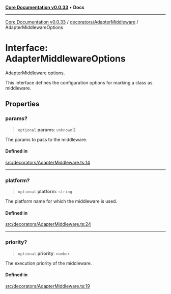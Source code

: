 [**Core Documentation v0.0.33**](../../../README.md) • **Docs**

***

[Core Documentation v0.0.33](../../../modules.md) / [decorators/AdapterMiddleware](../README.md) / AdapterMiddlewareOptions

# Interface: AdapterMiddlewareOptions

AdapterMiddleware options.

This interface defines the configuration options for marking a class as middleware.

## Properties

### params?

> `optional` **params**: `unknown`[]

The params to pass to the middleware.

#### Defined in

[src/decorators/AdapterMiddleware.ts:14](https://github.com/stonemjs/core/blob/08021ed6e90932028c37aa9d72d99b714efcda42/src/decorators/AdapterMiddleware.ts#L14)

***

### platform?

> `optional` **platform**: `string`

The platform name for which the middleware is used.

#### Defined in

[src/decorators/AdapterMiddleware.ts:24](https://github.com/stonemjs/core/blob/08021ed6e90932028c37aa9d72d99b714efcda42/src/decorators/AdapterMiddleware.ts#L24)

***

### priority?

> `optional` **priority**: `number`

The execution priority of the middleware.

#### Defined in

[src/decorators/AdapterMiddleware.ts:19](https://github.com/stonemjs/core/blob/08021ed6e90932028c37aa9d72d99b714efcda42/src/decorators/AdapterMiddleware.ts#L19)
